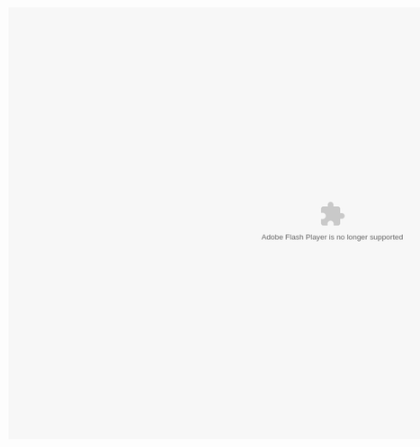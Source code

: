 <div id="wrapper">

 <center><object type="application/x-shockwave-flash" data="client-release.swf" width="1152" height="768" style="visibility: visible;"><param name="quality" value="high"> <param name="bgcolor" value="#000000"></object>  </center>

</div>